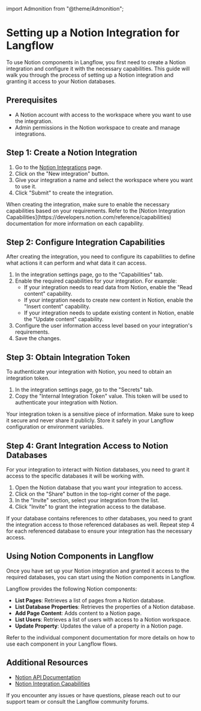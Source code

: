 import Admonition from "@theme/Admonition";

# Setting up a Notion Integration for Langflow

To use Notion components in Langflow, you first need to create a Notion integration and configure it with the necessary capabilities. This guide will walk you through the process of setting up a Notion integration and granting it access to your Notion databases.

## Prerequisites

- A Notion account with access to the workspace where you want to use the integration.
- Admin permissions in the Notion workspace to create and manage integrations.

## Step 1: Create a Notion Integration

1. Go to the [Notion Integrations](https://www.notion.com/my-integrations) page.
2. Click on the "New integration" button.
3. Give your integration a name and select the workspace where you want to use it.
4. Click "Submit" to create the integration.

<Admonition type="info" title="Integration Capabilities">
When creating the integration, make sure to enable the necessary capabilities based on your requirements. Refer to the [Notion Integration Capabilities](https://developers.notion.com/reference/capabilities) documentation for more information on each capability.
</Admonition>

## Step 2: Configure Integration Capabilities

After creating the integration, you need to configure its capabilities to define what actions it can perform and what data it can access.

1. In the integration settings page, go to the "Capabilities" tab.
2. Enable the required capabilities for your integration. For example:
   - If your integration needs to read data from Notion, enable the "Read content" capability.
   - If your integration needs to create new content in Notion, enable the "Insert content" capability.
   - If your integration needs to update existing content in Notion, enable the "Update content" capability.
3. Configure the user information access level based on your integration's requirements.
4. Save the changes.

## Step 3: Obtain Integration Token

To authenticate your integration with Notion, you need to obtain an integration token.

1. In the integration settings page, go to the "Secrets" tab.
2. Copy the "Internal Integration Token" value. This token will be used to authenticate your integration with Notion.

<Admonition type="warning" title="Keep Your Token Secure">
Your integration token is a sensitive piece of information. Make sure to keep it secure and never share it publicly. Store it safely in your Langflow configuration or environment variables.
</Admonition>

## Step 4: Grant Integration Access to Notion Databases

For your integration to interact with Notion databases, you need to grant it access to the specific databases it will be working with.

1. Open the Notion database that you want your integration to access.
2. Click on the "Share" button in the top-right corner of the page.
3. In the "Invite" section, select your integration from the list.
4. Click "Invite" to grant the integration access to the database.

<Admonition type="info" title="Nested Databases">
If your database contains references to other databases, you need to grant the integration access to those referenced databases as well. Repeat step 4 for each referenced database to ensure your integration has the necessary access.
</Admonition>

## Using Notion Components in Langflow

Once you have set up your Notion integration and granted it access to the required databases, you can start using the Notion components in Langflow.

Langflow provides the following Notion components:

- **List Pages**: Retrieves a list of pages from a Notion database.
- **List Database Properties**: Retrieves the properties of a Notion database.
- **Add Page Content**: Adds content to a Notion page.
- **List Users**: Retrieves a list of users with access to a Notion workspace.
- **Update Property**: Updates the value of a property in a Notion page.

Refer to the individual component documentation for more details on how to use each component in your Langflow flows.

## Additional Resources

- [Notion API Documentation](https://developers.notion.com/docs/getting-started)
- [Notion Integration Capabilities](https://developers.notion.com/reference/capabilities)

If you encounter any issues or have questions, please reach out to our support team or consult the Langflow community forums.
